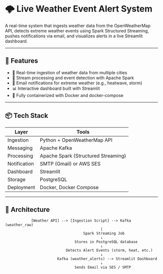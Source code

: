 # 🌩️ Live Weather Event Alert System

A real-time system that ingests weather data from the OpenWeatherMap API, detects extreme weather events using Spark Structured Streaming, pushes notifications via email, and visualizes alerts in a live Streamlit dashboard.

---

## 🚀 Features

- 🔄 Real-time ingestion of weather data from multiple cities
- 🧠 Stream processing and event detection with Apache Spark
- 🔔 Email notifications for extreme weather (e.g., heatwave, storm)
- 📊 Interactive dashboard built with Streamlit
- 🐳 Fully containerized with Docker and docker-compose

---

## 📦 Tech Stack

| Layer         | Tools                               |
|---------------|-------------------------------------|
| Ingestion     | Python + OpenWeatherMap API         |
| Messaging     | Apache Kafka                        |
| Processing    | Apache Spark (Structured Streaming) |
| Notification  | SMTP (Gmail) or AWS SES             |
| Dashboard     | Streamlit                           |
| Storage       | PostgreSQL                          |
| Deployment    | Docker, Docker Compose              |

---

## 🧩 Architecture
```text
            [Weather API] --> [Ingestion Script] --> Kafka (weather_raw)
                                            |
                                    Spark Streaming Job
                                            ↓
                                Stores in PostgreSQL database
                                            ↓
                            Detects Alert Events (storm, heat, etc.)
                                            ↓
                        Kafka (weather_alerts) --> Streamlit Dashboard
                                            ↓
                                Sends Email via SES / SMTP

